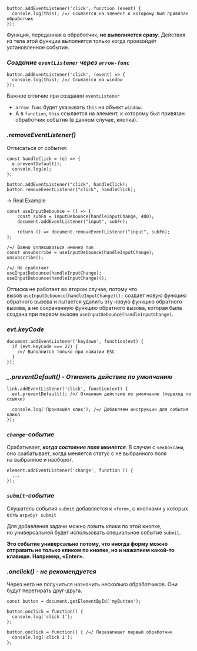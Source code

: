 
```
button.addEventListener('click', function (event) {
  console.log(this); /=/ Ссылается на элемент к которому был привязан обработчик
});
```

Функция, переданная в обработчик, **не выполняется сразу**.
Действия из тела этой функции выполнятся только когда произойдёт установленное событие.

### _Создание `eventListener` через `arrow-func`_

```
button.addEventListener('click', (event) => {
  console.log(this); /=/ Ссылается на window
});
```

Важное отличие при создании `eventListener`
 - `arrow func` будет указывать `this` на объект `window`.
- A в `function`, `this` ссылается на элемент, к которому был привязан обработчик события (в данном случае, кнопка).

### _.removeEventListener()_

Отписаться от события:
```
const handleClick = (e) => {
  e.preventDefault();
  console.log(e);
};

button.addEventListener("click", handleClick);
button.removeEventListener("click", handleClick);
```

-> Real Example
```
const useInputDebounce = () => {
	const subFn = inputDebounce(handleInputChange, 400);
	document.addEventListener("input", subFn);
	
	return () => document.removeEventListener("input", subFn);
};

/=/ Важно отписываться именно так
const unsubscribe = useInputDebounce(handleInputChange);
unsubscribe();

/=/ Не сработает
useInputDebounce(handleInputChange);
useInputDebounce(handleInputChange)();
```

Отписка не работает во втором случае, потому что вызов `useInputDebounce(handleInputChange)();` создает новую функцию обратного вызова и пытается удалить эту новую функцию обратного вызова, а не сохраненную функцию обратного вызова, которая была создана при первом вызове `useInputDebounce(handleInputChange)`.

### _evt.keyCode_

```
document.addEventListener('keydown', function(evt) {
  if (evt.keyCode === 27) {
    /=/ Выполнится только при нажатии ESC
  }
});
```

### _\_.preventDefault() - Отменить действие по умолчанию_

```
link.addEventListener('click', function(evt) {
  evt.preventDefault(); /=/ Отменяем действие по умолчанию (переход по ссылке)

  console.log('Произошёл клик'); /=/ Добавляем инструкции для события клика
});
```

### _`сhange`-событие_

Срабатывает, **_когда состояние поля меняется_**.
В случае с `чекбоксами`, оно срабатывает, когда меняется статус с не выбранного поля на выбранное и наоборот.

```
element.addEventListener('change', function () {
  ...
});
```

### _`submit`-событие_

Слушатель события `submit` добавляется к `<form>`, с кнопками у которых есть `атрибут submit`

Для добавления задачи можно ловить клики по этой кнопке, но универсальней будет использовать специальное событие `submit`.

**Это событие универсально потому, что иногда форму можно отправить не только кликом по кнопке, но и нажатием какой-то клавиши. Например, «Enter».**

### _.onclick() - не рекомендуется_

Через него не получиться назначить несколько обработчиков. Они будут перетирать друг-друга.

```
const button = document.getElementById('myButton');

button.onclick = function() {
  console.log('click 1');
};

button.onclick = function() { /=/ Перезапишет первый обработчик
  console.log('click 1');
};
```
